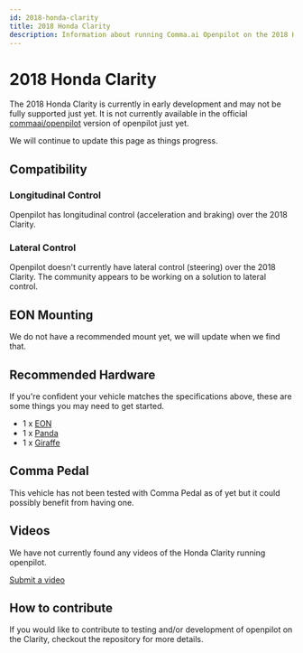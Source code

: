 ```yaml
---
id: 2018-honda-clarity
title: 2018 Honda Clarity
description: Information about running Comma.ai Openpilot on the 2018 Honda Clarity
---
```

# 2018 Honda Clarity

The 2018 Honda Clarity is currently in early development and may not be fully supported just yet.
It is not currently available in the official [commaai/openpilot](https://github.com/commaai/openpilot) version of openpilot just yet.

We will continue to update this page as things progress.

## Compatibility

### Longitudinal Control

Openpilot has longitudinal control (acceleration and braking) over the 2018 Clarity.

### Lateral Control

Openpilot doesn't currently have lateral control (steering) over the 2018 Clarity.
The community appears to be working on a solution to lateral control.

## EON Mounting

We do not have a recommended mount yet, we will update when we find that.

## Recommended Hardware

If you're confident your vehicle matches the specifications above, these are some things you may need to get started.

* 1 x [EON](/hardware/eon/)
* 1 x [Panda](/hardware/panda/)
* 1 x [Giraffe](/hardware/giraffe/)

## Comma Pedal

This vehicle has not been tested with Comma Pedal as of yet but it could possibly benefit from having one.


## Videos

We have not currently found any videos of the Honda Clarity running openpilot.

[Submit a video](/documentation/submit-a-video.html)

## How to contribute

If you would like to contribute to testing and/or development of openpilot on the Clarity, checkout the []() repository for more details.
